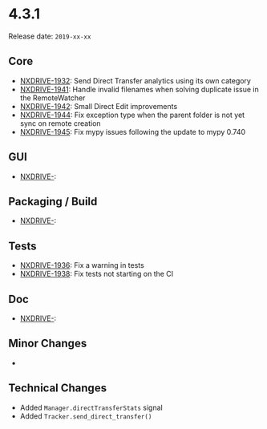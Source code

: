 # 4.3.1

Release date: `2019-xx-xx`

## Core

- [NXDRIVE-1932](https://jira.nuxeo.com/browse/NXDRIVE-1932): Send Direct Transfer analytics using its own category
- [NXDRIVE-1941](https://jira.nuxeo.com/browse/NXDRIVE-1941): Handle invalid filenames when solving duplicate issue in the RemoteWatcher
- [NXDRIVE-1942](https://jira.nuxeo.com/browse/NXDRIVE-1942): Small Direct Edit improvements
- [NXDRIVE-1944](https://jira.nuxeo.com/browse/NXDRIVE-1944): Fix exception type when the parent folder is not yet sync on remote creation
- [NXDRIVE-1945](https://jira.nuxeo.com/browse/NXDRIVE-1945): Fix mypy issues following the update to mypy 0.740

## GUI

- [NXDRIVE-](https://jira.nuxeo.com/browse/NXDRIVE-):

## Packaging / Build

- [NXDRIVE-](https://jira.nuxeo.com/browse/NXDRIVE-):

## Tests

- [NXDRIVE-1936](https://jira.nuxeo.com/browse/NXDRIVE-1936): Fix a warning in tests
- [NXDRIVE-1938](https://jira.nuxeo.com/browse/NXDRIVE-1938): Fix tests not starting on the CI

## Doc

- [NXDRIVE-](https://jira.nuxeo.com/browse/NXDRIVE-):

## Minor Changes

-

## Technical Changes

- Added `Manager.directTransferStats` signal
- Added `Tracker.send_direct_transfer()`
